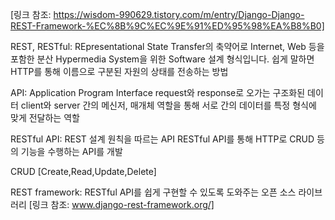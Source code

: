 [링크 참조: https://wisdom-990629.tistory.com/m/entry/Django-Django-REST-Framework-%EC%8B%9C%EC%9E%91%ED%95%98%EA%B8%B0]

REST, RESTful: REpresentational State Transfer의 축약어로
Internet, Web 등을 포함한 분산 Hypermedia System을 위한 Software 설계 형식입니다.
쉽게 말하면 HTTP를 통해 이름으로 구분된 자원의 상태를 전송하는 방법


API:  Application Program Interface
request와 response로 오가는 구조화된 데이터
client와 server 간의 메신저, 매개체 역할을 통해 서로 간의 데이터를 특정 형식에 맞게 전달하는 역할

RESTful API: REST 설계 원칙을 따르는 API
RESTful API를 통해 HTTP로 CRUD 등의 기능을 수행하는 API를 개발

CRUD [Create,Read,Update,Delete]

REST framework: RESTful API를 쉽게 구현할 수 있도록 도와주는 오픈 소스 라이브러리
[링크 참조: www.django-rest-framework.org/]
